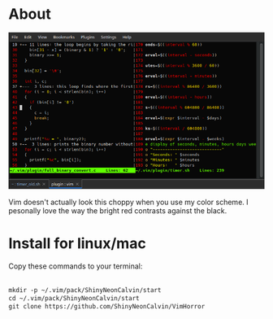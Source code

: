 # About

![horror](horror.png)

Vim doesn't actually look this choppy when you use my 
color scheme. I pesonally love the way the bright red
contrasts against the black.

# Install for linux/mac

Copy these commands to your terminal:

<pre><code>
mkdir -p ~/.vim/pack/ShinyNeonCalvin/start
cd ~/.vim/pack/ShinyNeonCalvin/start
git clone https://github.com/ShinyNeonCalvin/VimHorror
</pre></code>
